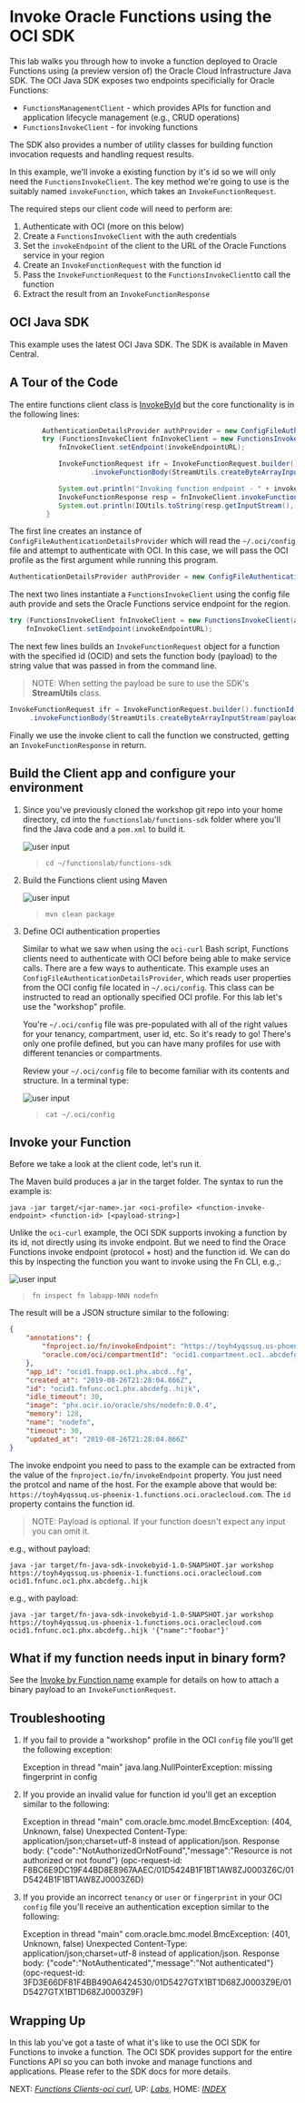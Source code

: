# Invoke Oracle Functions using the OCI SDK

This lab walks you through how to invoke a function deployed to Oracle Functions
using (a preview version of) the Oracle Cloud Infrastructure Java SDK.  The OCI
Java SDK exposes two endpoints specificially for Oracle Functions:

- `FunctionsManagementClient` - which provides APIs for function and application
  lifecycle management (e.g., CRUD operations)
- `FunctionsInvokeClient` - for invoking functions

The SDK also provides a number of utility classes for building function
invocation requests and handling request results.

In this example, we'll invoke a existing function by it's id so we will only
need the `FunctionsInvokeClient`.  The key method we're going to use is the
suitably named `invokeFunction`, which takes an `InvokeFunctionRequest`.

The required steps our client code will need to perform are:

1. Authenticate with OCI (more on this below)
2. Create a `FunctionsInvokeClient` with the auth credentials
3. Set the `invokeEndpoint` of the client to the URL of the Oracle Functions service in your region
3. Create an `InvokeFunctionRequest` with the function id
4. Pass the `InvokeFunctionRequest` to the `FunctionsInvokeClient`to call the function
5. Extract the result from an `InvokeFunctionResponse`

## OCI Java SDK

This example uses the latest OCI Java SDK. The SDK is available in Maven Central.

## A Tour of the Code

The entire functions client class is [InvokeById](functions-sdk/src/main/java/com/example/fn/InvokeById.java) but the core functionality is in the following lines:

```java
        AuthenticationDetailsProvider authProvider = new ConfigFileAuthenticationDetailsProvider(ociProfile);
        try (FunctionsInvokeClient fnInvokeClient = new FunctionsInvokeClient(authProvider)) {
            fnInvokeClient.setEndpoint(invokeEndpointURL);

            InvokeFunctionRequest ifr = InvokeFunctionRequest.builder().functionId(functionId)
                    .invokeFunctionBody(StreamUtils.createByteArrayInputStream(payload.getBytes())).build();

            System.out.println("Invoking function endpoint - " + invokeEndpointURL + " with payload [" + payload + "]");
            InvokeFunctionResponse resp = fnInvokeClient.invokeFunction(ifr);
            System.out.println(IOUtils.toString(resp.getInputStream(), StandardCharsets.UTF_8));
         }
```

The first line creates an instance of `ConfigFileAuthenticationDetailsProvider`
which will read the `~/.oci/config` file and attempt to authenticate with OCI.
In this case, we will pass the OCI profile as the first argument while running this program.

```java
AuthenticationDetailsProvider authProvider = new ConfigFileAuthenticationDetailsProvider(ociProfile);
```

The next two lines instantiate a `FunctionsInvokeClient` using the config file
auth provide and sets the Oracle Functions service endpoint for the region.

```java
try (FunctionsInvokeClient fnInvokeClient = new FunctionsInvokeClient(authProvider)) {
    fnInvokeClient.setEndpoint(invokeEndpointURL);
```

The next few lines builds an `InvokeFunctionRequest` object for a function with
the specified id (OCID) and sets the function body (payload) to the string
value that was passed in from the command line.

>NOTE: When setting the payload be sure to use the SDK's **StreamUtils** class.

```java
InvokeFunctionRequest ifr = InvokeFunctionRequest.builder().functionId(functionId)
     .invokeFunctionBody(StreamUtils.createByteArrayInputStream(payload.getBytes())).build();
```

Finally we use the invoke client to call the function we constructed, getting
an `InvokeFunctionResponse` in return.

## Build the Client app and configure your environment

1. Since you've previously cloned the workshop git repo into your home
   directory, cd into the `functionslab/functions-sdk` folder where you'll find
   the Java code and a `pom.xml` to build it.

    ![user input](images/userinput.png)
    >```
    >cd ~/functionslab/functions-sdk
    >```

2. Build the Functions client using Maven

    ![user input](images/userinput.png)
    >```
    >mvn clean package
    >```

3. Define OCI authentication properties

    Similar to what we saw when using the `oci-curl` Bash script, Functions
    clients need to authenticate with OCI before being able to make service
    calls. There are a few ways to authenticate. This example uses an
    `ConfigFileAuthenticationDetailsProvider`, which reads user properties from
    the OCI config file located in `~/.oci/config`. This class can be instructed
    to read an optionally specified OCI profile. For this lab let's use
    the "workshop" profile.

    You're `~/.oci/config` file was pre-populated with all of the right values
    for your tenancy, compartment, user id, etc.  So it's ready to go!  There's
    only one profile defined, but you can have many profiles for use with
    different tenancies or compartments.
    
    Review your `~/.oci/config` file to become familiar with its contents and
    structure.  In a terminal type:

   ![user input](images/userinput.png)
    >```
    >cat ~/.oci/config
    >```

## Invoke your Function

Before we take a look at the client code, let's run it.

The Maven build produces a jar in the target folder. The syntax to run the
example is:

`java -jar target/<jar-name>.jar <oci-profile> <function-invoke-endpoint> <function-id> [<payload-string>]`

Unlike the `oci-curl` example, the OCI SDK supports invoking a function by its
id, not directly using its invoke endpoint. But we need to find the Orace
Functions invoke endpoint (protocol + host) and the function id.  We can do this by
inspecting the function you want to invoke using the Fn CLI, e.g.,:

![user input](images/userinput.png)
>```
> fn inspect fn labapp-NNN nodefn
>```

The result will be a JSON structure similar to the following:

```JSON
{
	"annotations": {
		"fnproject.io/fn/invokeEndpoint": "https://toyh4yqssuq.us-phoenix-1.functions.oci.oraclecloud.com/20181201/functions/ocid1.fnfunc.oc1.phx.abcdefg..hijk/actions/invoke",
		"oracle.com/oci/compartmentId": "ocid1.compartment.oc1..abcdefg"
	},
	"app_id": "ocid1.fnapp.oc1.phx.abcd..fg",
	"created_at": "2019-08-26T21:28:04.866Z",
	"id": "ocid1.fnfunc.oc1.phx.abcdefg..hijk",
	"idle_timeout": 30,
	"image": "phx.ocir.io/oracle/shs/nodefn:0.0.4",
	"memory": 128,
	"name": "nodefn",
	"timeout": 30,
	"updated_at": "2019-08-26T21:28:04.866Z"
}
```

The invoke endpoint you need to pass to the example can be extracted from the
value of the `fnproject.io/fn/invokeEndpoint` property. You just need the
protcol and name of the host. For the example above that would be:
`https://toyh4yqssuq.us-phoenix-1.functions.oci.oraclecloud.com`. The `id`
property contains the function id.

> NOTE: Payload is optional. If your function doesn't expect any input you
> can omit it.

e.g., without payload:

`java -jar target/fn-java-sdk-invokebyid-1.0-SNAPSHOT.jar workshop https://toyh4yqssuq.us-phoenix-1.functions.oci.oraclecloud.com ocid1.fnfunc.oc1.phx.abcdefg..hijk`

e.g., with payload:

`java -jar target/fn-java-sdk-invokebyid-1.0-SNAPSHOT.jar workshop https://toyh4yqssuq.us-phoenix-1.functions.oci.oraclecloud.com ocid1.fnfunc.oc1.phx.abcdefg..hijk '{"name":"foobar"}'`

## What if my function needs input in binary form?

See the [Invoke by Function
name](https://github.com/abhirockzz/fn-java-sdk-invoke) example for details on
how to attach a binary payload to an `InvokeFunctionRequest`.

## Troubleshooting

1. If you fail to provide a "workshop" profile in the OCI `config` file you'll get
   the following exception:

   Exception in thread "main" java.lang.NullPointerException: missing fingerprint in config

2. If you provide an invalid value for function id you'll get an exception
   similar to the following:

   Exception in thread "main" com.oracle.bmc.model.BmcException: (404, Unknown, false) Unexpected Content-Type: application/json;charset=utf-8 instead of application/json. Response body: {"code":"NotAuthorizedOrNotFound","message":"Resource is not authorized or not found"} (opc-request-id: F8BC6E9DC19F44BD8E8967AAEC/01D5424B1F1BT1AW8ZJ0003Z6C/01D5424B1F1BT1AW8ZJ0003Z6D)

3. If you provide an incorrect `tenancy` or `user` or
   `fingerprint` in your OCI `config` file you'll receive an authentication exception similar to the following:

   Exception in thread "main" com.oracle.bmc.model.BmcException: (401, Unknown, false) Unexpected Content-Type: application/json;charset=utf-8 instead of application/json. Response body: {"code":"NotAuthenticated","message":"Not authenticated"} (opc-request-id: 3FD3E66DF81F4BB490A6424530/01D5427GTX1BT1D68ZJ0003Z9E/01D5427GTX1BT1D68ZJ0003Z9F)

## Wrapping Up

In this lab you've got a taste of what it's like to use the OCI SDK for
Functions to invoke a function.  The OCI SDK provides support for the entire
Functions API so you can both invoke and manage functions and applications.
Please refer to the SDK docs for more details.

NEXT: [*Functions Clients-oci curl*](7-Functions-Clients-oci-curl.md), 
UP: [*Labs*](1-Labs.md), HOME: [*INDEX*](README.md)
